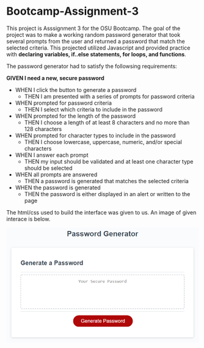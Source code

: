 # Bootcamp-Assignment-3


This project is Asssignment 3 for the OSU Bootcamp. The goal of the project was to make a working random password generator that took several prompts from the user and returned a password that match the selected criteria. This projected utilized Javascript and provided practice with **declaring variables, if..else statements, for loops, and functions**. 
  
  The password generator had to satisfy the followsing requirements:
  
  **GIVEN I need a new, secure password**
- WHEN I click the button to generate a password
  - THEN I am presented with a series of prompts for password criteria
- WHEN prompted for password criteria
  - THEN I select which criteria to include in the password
- WHEN prompted for the length of the password
  - THEN I choose a length of at least 8 characters and no more than 128 characters
- WHEN prompted for character types to include in the password
  - THEN I choose lowercase, uppercase, numeric, and/or special characters
- WHEN I answer each prompt
  - THEN my input should be validated and at least one character type should be selected
- WHEN all prompts are answered
  - THEN a password is generated that matches the selected criteria
- WHEN the password is generated
  - THEN the password is either displayed in an alert or written to the page


The html/css used to build the interface was given to us. An image of given interace is below.

![](https://github.com/Maniac-i/Bootcamp-Assignment-3/blob/main/Assets/03-javascript-homework-demo.png?raw=true)
